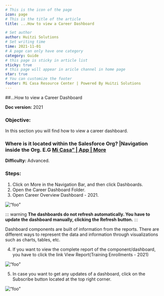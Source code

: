 ```yaml
---
# This is the icon of the page
icon: page
# This is the title of the article
title: ...How to view a Career Dashboard

# Set author
author: Huitzi Solutions
# Set writing time
time: 2021-11-01
# A page can only have one category
category: Guide
# this page is sticky in article list
sticky: true
# this page will appear in aricle channel in home page
star: true
# You can customize the footer
footer: Mi Casa Resource Center | Powered By Huitzi Solutions
---
```


##...How to view a Career Dashboard

**Doc version:** 2021

### **Objective:**

In this section you will find how to view a career dashboard.

### **Where is it located within the Salesforce Org?** |Navigation inside the Org. E.G [Mi Casa” | App | More](https://micasa.lightning.force.com/lightning/o/Dashboard/home?queryScope=mru)

**Difficulty:** Advanced.

### **Steps:**

1. Click on More in the Navigation Bar, and then click Dashboards.
2. Open the Career Dashboard Folder.
3. Open Career Overview Dashboard - 2021.

<img :src=“$withBase(‘/assets/viewACareerDashboard/1.png’)” alt=“foo”>

::: warning
**The dashboards do not refresh automatically. You have to update the dashboard manually, clicking the Refresh button.**
:::

Dashboard components are built of information from the reports. There are different ways to represent the data and information through visualizations such as charts, tables, etc.

4. If you want to view the complete report of the component/dashboard, you have to click the link View Report(Training Enrollments - 2021)

<img :src=“$withBase(‘/assets/viewACareerDashboard/2.png’)” alt=“foo”>

5. In case you want to get any updates of a dashboard, click on the Subscribe button located at the top right corner.

<img :src=“$withBase(‘/assets/viewACareerDashboard/3.png’)” alt=“foo”>
